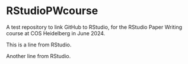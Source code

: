 # RStudioPWcourse
A test repository to link GitHub to RStudio, for the RStudio Paper Writing course at COS Heidelberg in June 2024.

This is a line from RStudio.

Another line from RStudio.